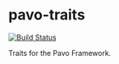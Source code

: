 pavo-traits
===========

[![Build Status](https://ci.vaxpl.com/api/badges/rdst/pavo-traits/status.svg?ref=refs/heads/{{BRANCH_NAME}})](https://ci.vaxpl.com/rdst/pavo-traits)

Traits for the Pavo Framework.
